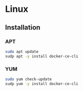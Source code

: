 # Linux

## Installation

### APT

```sh
sudo apt update
sudp apt -y install docker-ce-cli
```

### YUM

```sh
sudo yum check-update
sudp yum -y install docker-ce-cli
```

